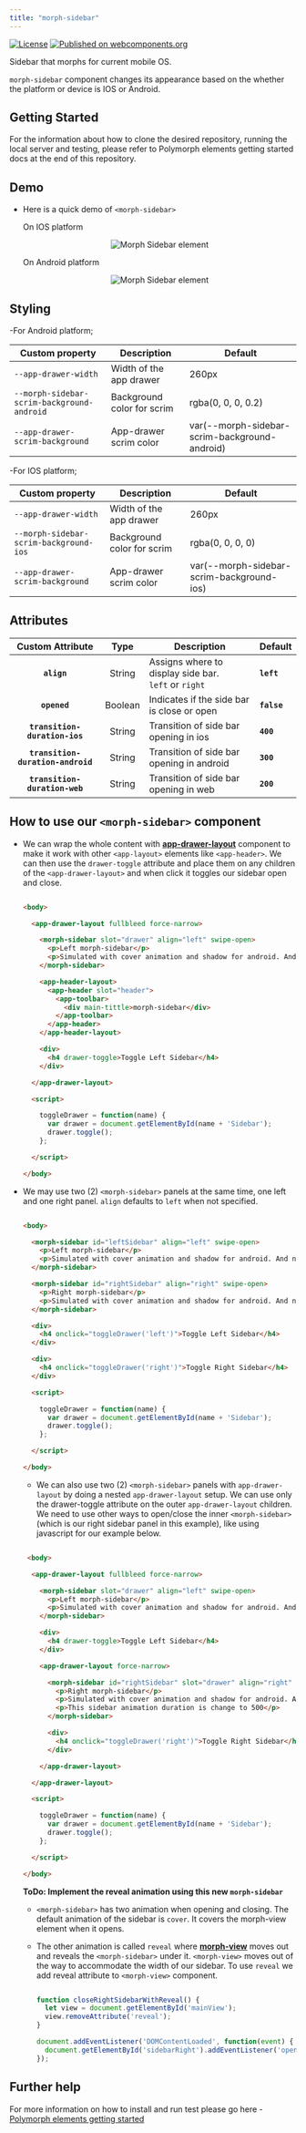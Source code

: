 ```yaml
---
title: "morph-sidebar"
---
```


[![License](https://img.shields.io/badge/License-Apache%202.0-blue.svg)](https://opensource.org/licenses/Apache-2.0) [![Published on webcomponents.org](https://img.shields.io/badge/webcomponents.org-published-blue.svg)](https://www.webcomponents.org/element/PolymerElements/paper-progress)

Sidebar that morphs for current mobile OS.

`morph-sidebar` component changes its appearance based on the whether the platform or device is IOS or Android.

## Getting Started

For the information about how to clone the desired repository, running the local server and testing, please refer to Polymorph elements getting started docs at the end of this repository.

## Demo

- Here is a quick demo of `<morph-sidebar>`

  <p>On IOS platform</p>

  <p align="center">
    <img src="/images/sidebar-demo-android.gif" alt="Morph Sidebar element" />
  </p>

  <p>On Android platform</p>

  <p align="center">
    <img src="/images/sidebar-demo-ios.gif" alt="Morph Sidebar element" />
  </p>

## Styling

  -For Android platform;

  Custom property                  | Description                            | Default
  ---------------------------------|----------------------------------------|--------------------
  `--app-drawer-width`             | Width of the app drawer                | 260px
  `--morph-sidebar-scrim-background-android`  | Background color for scrim  | rgba(0, 0, 0, 0.2)
  `--app-drawer-scrim-background`       | App-drawer scrim color        | var(--morph-sidebar-scrim-background-android)

  -For IOS platform;

  Custom property                  | Description                            | Default
  ---------------------------------|----------------------------------------|--------------------
  `--app-drawer-width`             | Width of the app drawer                | 260px
  `--morph-sidebar-scrim-background-ios`  | Background color for scrim  | rgba(0, 0, 0, 0)
  `--app-drawer-scrim-background`       | App-drawer scrim color        | var(--morph-sidebar-scrim-background-ios)

## Attributes

  | Custom Attribute |   Type  | Description                                                                                                                      | Default     |
  |:----------------:|:-------:|----------------------------------------------------------------------------------------------------------------------------------|-------------|
  |  **`align`**  | String  | Assigns where to display side bar.<br> `left` or `right`| **`left`**  |
  |    **`opened`**   | Boolean | Indicates if the side bar is close or open | **`false`**      |
  |  **`transition-duration-ios`**  | String  | Transition of side bar opening in ios | **`400`**  |
  |    **`transition-duration-android`**   | String | Transition of side bar opening in android | **`300`**  |  
  |    **`transition-duration-web`**   | String | Transition of side bar opening in web | **`200`**  |   

## How to use our **`<morph-sidebar>`** component

- We can wrap the whole content with [**app-drawer-layout**][app-drawer-layout] component to make it work with other `<app-layout>` elements like `<app-header>`. We can then use the `drawer-toggle` attribute and place them on any children of the `<app-drawer-layout>` and when click it toggles our sidebar open and close.

    ```html

    <body>

      <app-drawer-layout fullbleed force-narrow>

        <morph-sidebar slot="drawer" align="left" swipe-open>
          <p>Left morph-sidebar</p>
          <p>Simulated with cover animation and shadow for android. And no shadow if iOS.</p>
        </morph-sidebar>

        <app-header-layout>
          <app-header slot="header">
            <app-toolbar>
              <div main-tittle>morph-sidebar</div>
            </app-toolbar>
          </app-header>
        </app-header-layout>

        <div>
          <h4 drawer-toggle>Toggle Left Sidebar</h4>
        </div>

      </app-drawer-layout>

      <script>

        toggleDrawer = function(name) {
          var drawer = document.getElementById(name + 'Sidebar');
          drawer.toggle();
        };

      </script>

    </body>

    ```

- We may use two (2) `<morph-sidebar>` panels at the same time, one left and one right panel. `align` defaults to `left` when not specified.

    ```html

    <body>

      <morph-sidebar id="leftSidebar" align="left" swipe-open>
        <p>Left morph-sidebar</p>
        <p>Simulated with cover animation and shadow for android. And no shadow if iOS.</p>
      </morph-sidebar>

      <morph-sidebar id="rightSidebar" align="right" swipe-open>
        <p>Right morph-sidebar</p>
        <p>Simulated with cover animation and shadow for android. And no shadow if iOS.</p>
      </morph-sidebar>

      <div>
        <h4 onclick="toggleDrawer('left')">Toggle Left Sidebar</h4>
      </div>

      <div>
        <h4 onclick="toggleDrawer('right')">Toggle Right Sidebar</h4>
      </div>

      <script>

        toggleDrawer = function(name) {
          var drawer = document.getElementById(name + 'Sidebar');
          drawer.toggle();
        };

      </script>

    </body>

    ```

  - We can also use two (2) `<morph-sidebar>` panels with `app-drawer-layout` by doing a nested `app-drawer-layout` setup. We can use only the drawer-toggle attribute on the outer `app-drawer-layout` children. We need to use other ways to open/close the inner `<morph-sidebar>` (which is our right sidebar panel in this example), like using javascript for our example below.

  ```html

   <body>

    <app-drawer-layout fullbleed force-narrow>

      <morph-sidebar slot="drawer" align="left" swipe-open>
        <p>Left morph-sidebar</p>
        <p>Simulated with cover animation and shadow for android. And no shadow if iOS.</p>
      </morph-sidebar>

      <div>
        <h4 drawer-toggle>Toggle Left Sidebar</h4>
      </div>

      <app-drawer-layout force-narrow>

        <morph-sidebar id="rightSidebar" slot="drawer" align="right" swipe-open transition-duration-ios="500">
          <p>Right morph-sidebar</p>
          <p>Simulated with cover animation and shadow for android. And no shadow if iOS.</p>
          <p>This sidebar animation duration is change to 500</p>
        </morph-sidebar>

        <div>
          <h4 onclick="toggleDrawer('right')">Toggle Right Sidebar</h2>
        </div>

      </app-drawer-layout>

    </app-drawer-layout>

    <script>

      toggleDrawer = function(name) {
        var drawer = document.getElementById(name + 'Sidebar');
        drawer.toggle();
      };

    </script>

  </body>

  ```

  **ToDo: Implement the reveal animation using this new `morph-sidebar`**

  - `<morph-sidebar>` has two animation when opening and closing. The default animation of the sidebar is `cover`. It covers the morph-view element when it opens.

  - The other animation is called `reveal` where [**morph-view**][Morph View] moves out and reveals the `<morph-sidebar>` under it. `<morph-view>` moves out of the way to accommodate the width of our sidebar. To use `reveal` we add reveal attribute to `<morph-view>` component.

    ```javascript

    function closeRightSidebarWithReveal() {
      let view = document.getElementById('mainView');
      view.removeAttribute('reveal');
    }

    document.addEventListener('DOMContentLoaded', function(event) {
      document.getElementById('sidebarRight').addEventListener('open-changed', closeRightSidebarWithReveal);
    });

    ```

[Morph View]: https://github.com/moduware/morph-view

[app-drawer-layout]: https://github.com/PolymerElements/app-layout/tree/master/app-drawer-layout

## Further help

For more information on how to install and run test please go here - [Polymorph elements getting started]

[Polymorph elements getting started]: https://github.com/moduware/polymorph-components/blob/master/INFO.md
